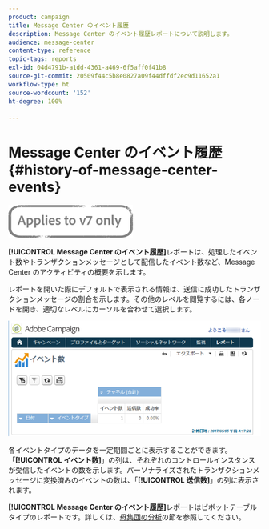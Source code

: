 ```yaml
---
product: campaign
title: Message Center のイベント履歴
description: Message Center のイベント履歴レポートについて説明します。
audience: message-center
content-type: reference
topic-tags: reports
exl-id: 04d4791b-a1dd-4361-a469-6f5aff0f41b8
source-git-commit: 20509f44c5b8e0827a09f44dffdf2ec9d11652a1
workflow-type: ht
source-wordcount: '152'
ht-degree: 100%

---
```


# Message Center のイベント履歴 {#history-of-message-center-events}

![](../../assets/v7-only.svg)

**[!UICONTROL Message Center のイベント履歴]**&#x200B;レポートは、処理したイベント数やトランザクションメッセージとして配信したイベント数など、Message Center のアクティビティの概要を示します。

レポートを開いた際にデフォルトで表示される情報は、送信に成功したトランザクションメッセージの割合を示します。その他のレベルを閲覧するには、各ノードを開き、適切なレベルにカーソルを合わせて選択します。

![](assets/messagecenter_reporting_001.png)

各イベントタイプのデータを一定期間ごとに表示することができます。「**[!UICONTROL イベント数]**」の列は、それぞれのコントロールインスタンスが受信したイベントの数を示します。パーソナライズされたトランザクションメッセージに変換済みのイベントの数は、「**[!UICONTROL 送信数]**」の列に表示されます。

**[!UICONTROL Message Center のイベント履歴]**&#x200B;レポートはピボットテーブルタイプのレポートです。詳しくは、[母集団の分析](../../reporting/using/about-descriptive-analysis.md)の節を参照してください。
